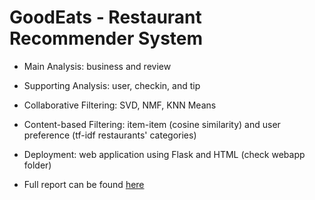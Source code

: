 # GoodEats - Restaurant Recommender System

+ Main Analysis: business and review

+ Supporting Analysis: user, checkin, and tip

+ Collaborative Filtering: SVD, NMF, KNN Means

+ Content-based Filtering: item-item (cosine similarity) and user preference (tf-idf restaurants' categories)

+ Deployment: web application using Flask and HTML (check webapp folder)

+ Full report can be found [here](https://docs.google.com/document/d/1aiEZYeQ8YylqhEpk7Qu2jiiekiArQcI1p8ikJXykLYA/edit?usp=sharing)
